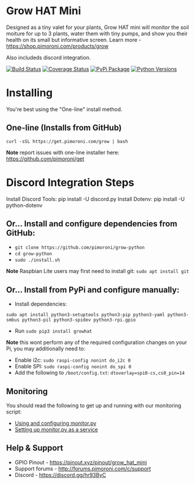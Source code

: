 # Grow HAT Mini

Designed as a tiny valet for your plants, Grow HAT mini will monitor the soil moiture for up to 3 plants, water them with tiny pumps, and show you their health on its small but informative screen. Learn more - https://shop.pimoroni.com/products/grow 

Also includeds discord integration.

[![Build Status](https://travis-ci.com/pimoroni/enviroplus-python.svg?branch=master)](https://travis-ci.com/pimoroni/grow-python)
[![Coverage Status](https://coveralls.io/repos/github/pimoroni/grow-python/badge.svg?branch=master)](https://coveralls.io/github/pimoroni/grow-python?branch=master)
[![PyPi Package](https://img.shields.io/pypi/v/enviroplus.svg)](https://pypi.python.org/pypi/growhat)
[![Python Versions](https://img.shields.io/pypi/pyversions/enviroplus.svg)](https://pypi.python.org/pypi/growhat)

# Installing

You're best using the "One-line" install method.

## One-line (Installs from GitHub)

```
curl -sSL https://get.pimoroni.com/grow | bash
```

**Note** report issues with one-line installer here: https://github.com/pimoroni/get

# Discord Integration Steps

Install Discord Tools: pip install -U discord.py
Install Dotenv: pip install -U python-dotenv


## Or... Install and configure dependencies from GitHub:

* `git clone https://github.com/pimoroni/grow-python`
* `cd grow-python`
* `sudo ./install.sh`

**Note** Raspbian Lite users may first need to install git: `sudo apt install git`

## Or... Install from PyPi and configure manually:

* Install dependencies:

```
sudo apt install python3-setuptools python3-pip python3-yaml python3-smbus python3-pil python3-spidev python3-rpi.gpio
```

* Run `sudo pip3 install growhat`

**Note** this wont perform any of the required configuration changes on your Pi, you may additionally need to:

* Enable i2c: `sudo raspi-config nonint do_i2c 0`
* Enable SPI: `sudo raspi-config nonint do_spi 0`
* Add the following to `/boot/config.txt`: `dtoverlay=spi0-cs,cs0_pin=14`

## Monitoring

You should read the following to get up and running with our monitoring script:

* [Using and configuring monitor.py](examples/README.md)
* [Setting up monitor.py as a service](service/README.md)

## Help & Support

* GPIO Pinout - https://pinout.xyz/pinout/grow_hat_mini
* Support forums - http://forums.pimoroni.com/c/support
* Discord - https://discord.gg/hr93ByC
